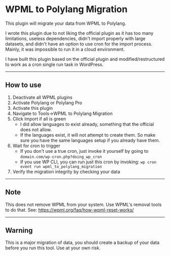 # WPML to Polylang Migration

This plugin will migrate your data from WPML to Polylang.

I wrote this plugin due to not liking the official plugin as it has too many limitations, useless dependencies, didn't
import properly with large datasets, and didn't have an option to use cron for the import process. Mainly, it was
impossible to run it in a cloud environment.

I have built this plugin based on the official plugin and modified/restructured to work as a cron single run task in
WordPress.

---

## How to use

1. Deactivate all WPML plugins
1. Activate Polylang or Polylang Pro
1. Activate this plugin
1. Navigate to Tools->WPML to Polylang Migration
1. Click Import if all is green
    - I did allow languages to exist already, something that the official does not allow.
    - If the languages exist, it will not attempt to create them. So make sure you have the same languages setup if you
      already have them.
1. Wait for cron to trigger
    - If you don't use a true cron, just invoke it yourself by going to `domain.com/wp-cron.php?doing_wp_cron`
    - If you use WP CLI, you can run just this cron by invoking: `wp cron event run wpml_to_polylang_migration`
1. Verify the migration integrity by checking your data

---

## Note

This does not remove WPML from your system. Use WPML's removal tools to do that. See: https://wpml.org/faq/how-wpml-reset-works/

---

## Warning

This is a major migration of data, you should create a backup of your data before you run this tool. Use at your own risk.
